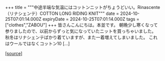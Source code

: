 +++
title = """中途半端な気温にはコットンニットがちょうどいい。Rinascente（リナシェンテ）COTTON LONG RIDING KNIT"""
date = 2024-10-25T07:01:14.000Z
expiryDate = 2024-10-25T07:01:14.000Z
tags = ["clothes","ZABOU"]
+++
皆さんこんにちは。本並です。 朝晩少し寒くなって参りましたので、以前からずっと気になっていたニットを買っちゃいました。 秋冬はリナシェンテばかり着ていますが、また一着増えてしまいました。 これはウールではなくコットン10 \[…\]

[[source]](https://zabou.org/2024/10/25/310990/)
